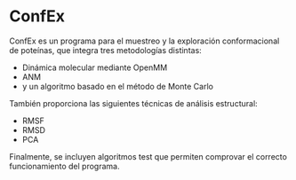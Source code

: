# ConfEx

ConfEx es un programa para el muestreo y la exploración conformacional de poteínas, que integra tres metodologías distintas:
- Dinámica molecular mediante OpenMM
- ANM
- y un algoritmo basado en el método de Monte Carlo

También proporciona las siguientes técnicas de análisis estructural:
- RMSF
- RMSD
- PCA

Finalmente, se incluyen algoritmos test que permiten comprovar el correcto funcionamiento del programa.
